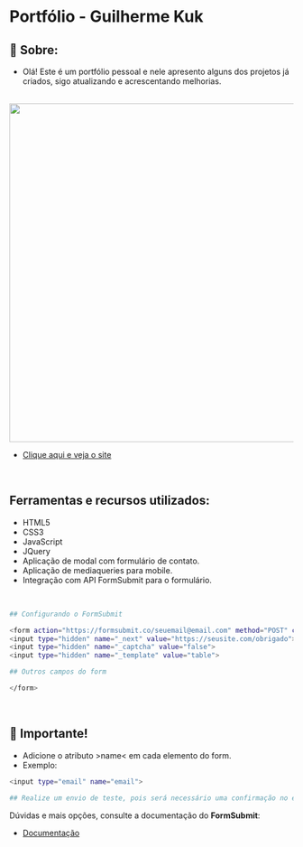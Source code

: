<h1 style="font-weight: bold;">Portfólio - Guilherme Kuk</h1>

## 📕 Sobre:
- Olá! Este é um portfólio pessoal e nele apresento alguns dos projetos já criados, sigo atualizando e acrescentando melhorias.

<br>

<!-- ## 💻 Prévia do Projeto: -->

<img width="600px" src="https://i.ibb.co/JcbmqDx/gif-portfolio.gif" />


- [Clique aqui e veja o site](https://guilhermekuk-info.netlify.app/)

<br>

## Ferramentas e recursos utilizados:
- HTML5
- CSS3
- JavaScript
- JQuery
- Aplicação de modal com formulário de contato.
- Aplicação de mediaqueries para mobile.
- Integração com API FormSubmit para o formulário.

<br>


```bash
## Configurando o FormSubmit

<form action="https://formsubmit.co/seuemail@email.com" method="POST" class="form-contact">
<input type="hidden" name="_next" value="https://seusite.com/obrigado">
<input type="hidden" name="_captcha" value="false">
<input type="hidden" name="_template" value="table">

## Outros campos do form

</form>
```
<br>

## 🚩 Importante!

- Adicione o atributo >name< em cada elemento do form.
- Exemplo: 

```bash 
<input type="email" name="email">

## Realize um envio de teste, pois será necessário uma confirmação no e-mail informado acima. Não se preocupe, isso é solicitado apenas na 1ª vez.
```
Dúvidas e mais opções, consulte a documentação do **FormSubmit**:

- [Documentação](https://formsubmit.co/documentation)
